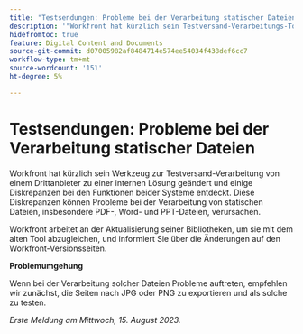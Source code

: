 ```yaml
---
title: "Testsendungen: Probleme bei der Verarbeitung statischer Dateien"
description: '"Workfront hat kürzlich sein Testversand-Verarbeitungs-Tool von einem Drittanbieter zu einer internen Lösung geändert und einige Diskrepanzen bei den Funktionen beider Systeme entdeckt. Diese Diskrepanzen können Probleme bei der Verarbeitung von statischen Dateien, insbesondere PDF-, Word- und PPT-Dateien, verursachen. Eine Problemumgehung ist verfügbar.“'
hidefromtoc: true
feature: Digital Content and Documents
source-git-commit: d07005982af8484714e574ee54034f438def6cc7
workflow-type: tm+mt
source-wordcount: '151'
ht-degree: 5%

---
```



# Testsendungen: Probleme bei der Verarbeitung statischer Dateien

<!--WF and WFP TOCs-->

Workfront hat kürzlich sein Werkzeug zur Testversand-Verarbeitung von einem Drittanbieter zu einer internen Lösung geändert und einige Diskrepanzen bei den Funktionen beider Systeme entdeckt. Diese Diskrepanzen können Probleme bei der Verarbeitung von statischen Dateien, insbesondere PDF-, Word- und PPT-Dateien, verursachen.

Workfront arbeitet an der Aktualisierung seiner Bibliotheken, um sie mit dem alten Tool abzugleichen, und informiert Sie über die Änderungen auf den Workfront-Versionsseiten.

**Problemumgehung**

Wenn bei der Verarbeitung solcher Dateien Probleme auftreten, empfehlen wir zunächst, die Seiten nach JPG oder PNG zu exportieren und als solche zu testen.

_Erste Meldung am Mittwoch, 15. August 2023._
